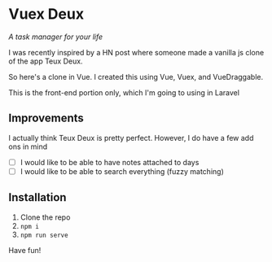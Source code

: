 # Vuex Deux

*A task manager for your life*

I was recently inspired by a HN post where someone made a vanilla js clone of the app Teux Deux.

So here's a clone in Vue. I created this using Vue, Vuex, and VueDraggable. 

This is the front-end portion only, which I'm going to using in Laravel

## Improvements

I actually think Teux Deux is pretty perfect. However, I do have a few add ons in mind

- [ ] I would like to be able to have notes attached to days
- [ ] I would like to be able to search everything (fuzzy matching)

## Installation

1. Clone the repo
2. `npm i`
3. `npm run serve`

Have fun!